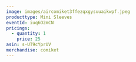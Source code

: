 ```yaml
---
image: images/aircomiket3ffezqxgysuuaikwpf.jpeg
producttype: Mini Sleeves
eventId: iuq6O2mCN
pricings:
  - quantity: 1
    price: 25
asin: s-UT9cYprUV
merchandise: comiket
---
```

